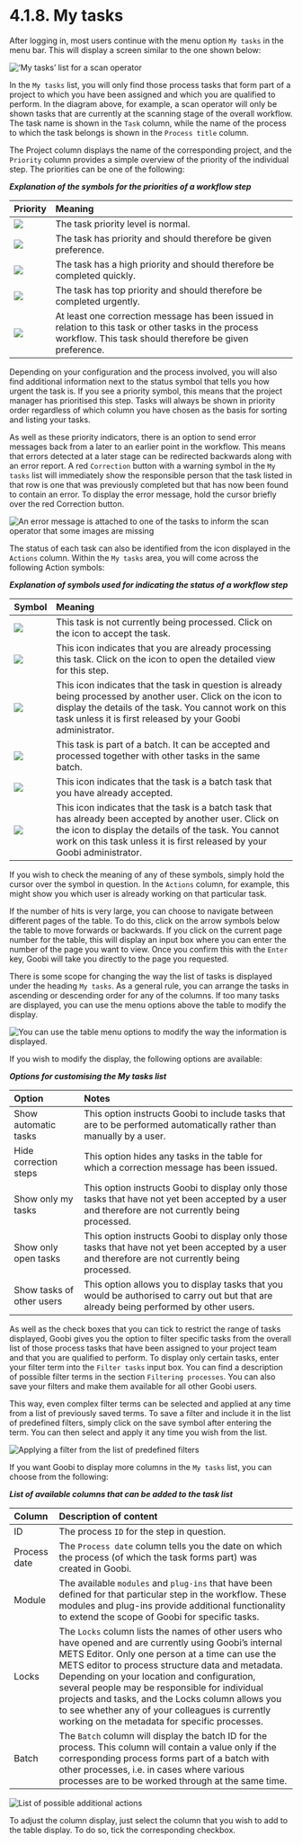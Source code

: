# 4.1.8.  My tasks

After logging in, most users continue with the menu option `My tasks` in the menu bar. This will display a screen similar to the one shown below:

![&#x2018;My tasks&#x2019; list for a scan operator](../../.gitbook/assets/11e.png)

In the `My tasks` list, you will only find those process tasks that form part of a project to which you have been assigned and which you are qualified to perform. In the diagram above, for example, a scan operator will only be shown tasks that are currently at the scanning stage of the overall workflow. The task name is shown in the `Task` column, while the name of the process to which the task belongs is shown in the `Process title` column.

The Project column displays the name of the corresponding project, and the `Priority` column provides a simple overview of the priority of the individual step. The priorities can be one of the following:

_**Explanation of the symbols for the priorities of a workflow step**_

| **Priority** | **Meaning** |
| :--- | :--- |
| ![](../../.gitbook/assets/prio_standard.png) | The task priority level is normal. |
| ![](../../.gitbook/assets/prio_1e.png) | The task has priority and should therefore be given preference. |
| ![](../../.gitbook/assets/prio_2e.png) | The task has a high priority and should therefore be completed quickly. |
| ![](../../.gitbook/assets/prio_3e.png) | The task has top priority and should therefore be completed urgently. |
| ![](../../.gitbook/assets/prio_correction.png) | At least one correction message has been issued in relation to this task or other tasks in the process workflow. This task should therefore be given preference. |

Depending on your configuration and the process involved, you will also find additional information next to the status symbol that tells you how urgent the task is. If you see a priority symbol, this means that the project manager has prioritised this step. Tasks will always be shown in priority order regardless of which column you have chosen as the basis for sorting and listing your tasks.

As well as these priority indicators, there is an option to send error messages back from a later to an earlier point in the workflow. This means that errors detected at a later stage can be redirected backwards along with an error report. A red `Correction` button with a warning symbol in the `My tasks` list will immediately show the responsible person that the task listed in that row is one that was previously completed but that has now been found to contain an error. To display the error message, hold the cursor briefly over the red Correction button.

![An error message is attached to one of the tasks to inform the scan operator that some images are missing](../../.gitbook/assets/12e.png)

The status of each task can also be identified from the icon displayed in the `Actions` column. Within the `My tasks` area, you will come across the following Action symbols:

_**Explanation of symbols used for indicating the status of a workflow step**_

| **Symbol** | **Meaning** |
| :--- | :--- |
| ![](../../.gitbook/assets/taske.png) | This task is not currently being processed. Click on the icon to accept the task. |
| ![](../../.gitbook/assets/taskd.png) | This icon indicates that you are already processing this task. Click on the icon to open the detailed view for this step. |
| ![](../../.gitbook/assets/taskb.png) | This icon indicates that the task in question is already being processed by another user. Click on the icon to display the details of the task. You cannot work on this task unless it is first released by your Goobi administrator. |
| ![](../../.gitbook/assets/taska.png) | This task is part of a batch. It can be accepted and processed together with other tasks in the same batch. |
| ![](../../.gitbook/assets/taskc.png) | This icon indicates that the task is a batch task that you have already accepted. |
| ![](../../.gitbook/assets/taskf.png) | This icon indicates that the task is a batch task that has already been accepted by another user. Click on the icon to display the details of the task. You cannot work on this task unless it is first released by your Goobi administrator. |

If you wish to check the meaning of any of these symbols, simply hold the cursor over the symbol in question. In the `Actions` column, for example, this might show you which user is already working on that particular task.

If the number of hits is very large, you can choose to navigate between different pages of the table. To do this, click on the arrow symbols below the table to move forwards or backwards. If you click on the current page number for the table, this will display an input box where you can enter the number of the page you want to view. Once you confirm this with the `Enter` key, Goobi will take you directly to the page you requested.

There is some scope for changing the way the list of tasks is displayed under the heading `My tasks`. As a general rule, you can arrange the tasks in ascending or descending order for any of the columns. If too many tasks are displayed, you can use the menu options above the table to modify the display.

![You can use the table menu options to modify the way the information is displayed.](../../.gitbook/assets/13e.png)

If you wish to modify the display, the following options are available:

_**Options for customising the My tasks list**_

| **Option** | **Notes** |
| :--- | :--- |
| Show automatic tasks | This option instructs Goobi to include tasks that are to be performed automatically rather than manually by a user. |
| Hide correction steps | This option hides any tasks in the table for which a correction message has been issued. |
| Show only my tasks | This option instructs Goobi to display only those tasks that have not yet been accepted by a user and therefore are not currently being processed. |
| Show only open tasks | This option instructs Goobi to display only those tasks that have not yet been accepted by a user and therefore are not currently being processed. |
| Show tasks of other users | This option allows you to display tasks that you would be authorised to carry out but that are already being performed by other users. |

As well as the check boxes that you can tick to restrict the range of tasks displayed, Goobi gives you the option to filter specific tasks from the overall list of those process tasks that have been assigned to your project team and that you are qualified to perform. To display only certain tasks, enter your filter term into the `Filter tasks` input box. You can find a description of possible filter terms in the section `Filtering processes`. You can also save your filters and make them available for all other Goobi users. 

This way, even complex filter terms can be selected and applied at any time from a list of previously saved terms. To save a filter and include it in the list of predefined filters, simply click on the save symbol after entering the term. You can then select and apply it any time you wish from the list.

![Applying a filter from the list of predefined filters](../../.gitbook/assets/14e.png)

If you want Goobi to display more columns in the `My tasks` list, you can choose from the following:

_**List of available columns that can be added to the task list**_

| **Column** | **Description of content** |
| :--- | :--- |
| ID | The process `ID` for the step in question. |
| Process date | The `Process date` column tells you the date on which the process \(of which the task forms part\) was created in Goobi. |
| Module | The available `modules` and `plug-ins` that have been defined for that particular step in the workflow. These modules and plug-ins provide additional functionality to extend the scope of Goobi for specific tasks. |
| Locks | The `Locks` column lists the names of other users who have opened and are currently using Goobi’s internal METS Editor. Only one person at a time can use the METS editor to process structure data and metadata. Depending on your location and configuration, several people may be responsible for individual projects and tasks, and the Locks column allows you to see whether any of your colleagues is currently working on the metadata for specific processes. |
| Batch | The `Batch` column will display the batch ID for the process. This column will contain a value only if the corresponding process forms part of a batch with other processes, i.e. in cases where various processes are to be worked through at the same time. |

![List of possible additional actions](../../.gitbook/assets/15e.png)

To adjust the column display, just select the column that you wish to add to the table display. To do so, tick the corresponding checkbox.

